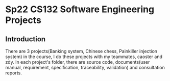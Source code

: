 # Sp22 CS132 Software Engineering Projects

## Introduction

There are 3 projects(Banking system, Chinese chess, Painkiller injection system) in the course,  I do these projects with my teammates, caoster and zdy.  In each project's folder, there are source code, documents(user manual, requirement, specification, traceability, validation) and consultation reports.

